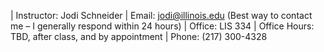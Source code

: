 | Instructor: Jodi Schneider
| Email: jodi@illinois.edu (Best way to contact me – I generally respond within 24 hours)
| Office: LIS 334
| Office Hours: TBD, after class, and by appointment
| Phone: (217) 300-4328
